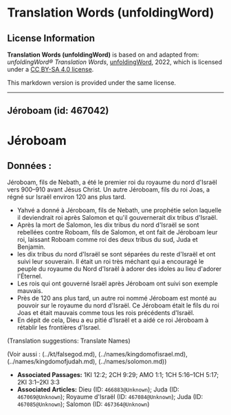 # Translation Words (unfoldingWord)

## License Information

**Translation Words (unfoldingWord)** is based on and adapted from: _unfoldingWord® Translation Words_, [unfoldingWord](https://unfoldingword.org/utw), 2022, which is licensed under a [CC BY-SA 4.0 license](https://creativecommons.org/licenses/by-sa/4.0/legalcode.en).

This markdown version is provided under the same license.



--------------------------------

## Jéroboam (id: 467042)

Jéroboam
========

Données :
---------

Jéroboam, fils de Nebath, a été le premier roi du royaume du nord d'Israël vers 900–910 avant Jésus Christ. Un autre Jéroboam, fils du roi Joas, a régné sur Israël environ 120 ans plus tard.

* Yahvé a donné à Jéroboam, fils de Nebath, une prophétie selon laquelle il deviendrait roi après Salomon et qu'il gouvernerait dix tribus d'Israël.
* Après la mort de Salomon, les dix tribus du nord d'Israël se sont rebellées contre Roboam, fils de Salomon, et ont fait de Jéroboam leur roi, laissant Roboam comme roi des deux tribus du sud, Juda et Benjamin.
* les dix tribus du nord d'Israël se sont séparées du reste d'Israël et ont suivi leur souverain. Il était un roi très méchant qui a encouragé le peuple du royaume du Nord d'Israël à adorer des idoles au lieu d'adorer l'Éternel.
* Les rois qui ont gouverné Israël après Jéroboam ont suivi son exemple mauvais.
* Près de 120 ans plus tard, un autre roi nommé Jéroboam est monté au pouvoir sur le royaume du nord d'Israël. Ce Jéroboam était le fils du roi Joas et était mauvais comme tous les rois précédents d'Israël.
* En dépit de cela, Dieu a eu pitié d'Israël et a aidé ce roi Jéroboam à rétablir les frontières d'Israel.

(Translation suggestions: Translate Names)

(Voir aussi : (../kt/falsegod.md), (../names/kingdomofisrael.md), (../names/kingdomofjudah.md), (../names/solomon.md))

* **Associated Passages:** 1KI 12:2; 2CH 9:29; AMO 1:1; 1CH 5:16–1CH 5:17; 2KI 3:1–2KI 3:3
* **Associated Articles:** Dieu (ID: `466883@Unknown`); Juda (ID: `467069@Unknown`); Royaume d'Israël (ID: `467084@Unknown`); Juda (ID: `467085@Unknown`); Salomon (ID: `467364@Unknown`)

